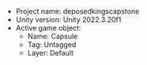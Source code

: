 <!-- UNITY CODE ASSIST INSTRUCTIONS START -->
- Project name: deposedkingscapstone
- Unity version: Unity 2022.3.20f1
- Active game object:
  - Name: Capsule
  - Tag: Untagged
  - Layer: Default
<!-- UNITY CODE ASSIST INSTRUCTIONS END -->